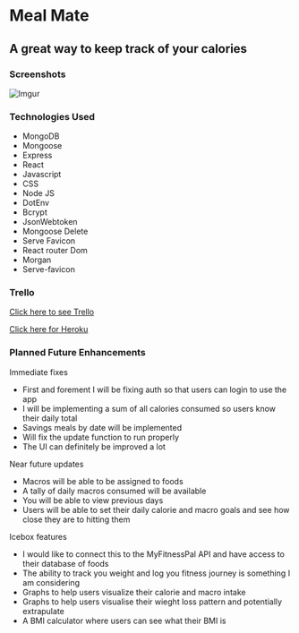 # Meal Mate
## A great way to keep track of your calories

### Screenshots 
![Imgur](https://i.imgur.com/Bolcncp.png)

### Technologies Used 
- MongoDB
- Mongoose 
- Express
- React
- Javascript 
- CSS 
- Node JS
- DotEnv 
- Bcrypt 
- JsonWebtoken
- Mongoose Delete 
- Serve Favicon
- React router Dom 
- Morgan 
- Serve-favicon 

### Trello 
[Click here to see Trello](https://trello.com/invite/b/9YjCG2MM/df9aa93a2c2d3c53bf7a37bc5c6734c8/project-4-macro-tracker)

[Click here for Heroku](https://dashboard.heroku.com/apps)

### Planned Future Enhancements
Immediate fixes 
- First and forement I will be fixing auth so that users can login to use the app
- I will be implementing a sum of all calories consumed so users know their daily total 
- Savings meals by date will be implemented 
- Will fix the update function to run properly 
- The UI can definitely be improved a lot 

Near future updates
- Macros will be able to be assigned to foods 
- A tally of daily macros consumed will be available
- You will be able to view previous days
- Users will be able to set their daily calorie and macro goals and see how close they are to hitting them 

Icebox features
- I would like to connect this to the MyFitnessPal API and have access to their database of foods 
- The ability to track you weight and log you fitness journey is something I am considering 
- Graphs to help users visualize their calorie and macro intake 
- Graphs to help users visualise their wieght loss pattern and potentially extrapulate 
- A BMI calculator where users can see what their BMI is 
